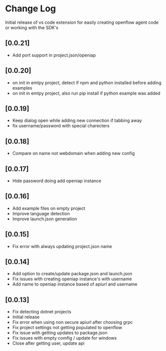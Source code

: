 # Change Log

Initial release of vs code extension for easily creating openflow agent code or working with the SDK's

## [0.0.21]
 - Add port support in project.json/openiap
## [0.0.20]
 - on init in emtpy project, detect if npm and python installed before adding examples
 - on init in emtpy project, also run pip install if python example was added
## [0.0.19]
 - Keep dialog open while adding new connection if tabbing away
 - fix username/password with special charecters
## [0.0.18]
 - Compare on name not webdomain when adding new config
## [0.0.17]
 - Hide password doing add openiap instance
## [0.0.16]
 - Add example files on empty project
 - Improve language detection
 - Improve launch.json generation

## [0.0.15]
 - Fix error with always updating project.json name

## [0.0.14]
- Add option to create/update package.json and launch.json
- Fix issues with creating openiap instance's with username
- Add name to openiap instance based of apiurl and username

## [0.0.13]

- Fix detecting dotnet projects
- Initial release
- Fix error when using non secure apiurl after choosing grpc
- Fix project settings not getting populated to openflow
- Fix issue with getting updates to package.json
- Fix issues with empty comfig / update for windows
- Close after getting user, update api